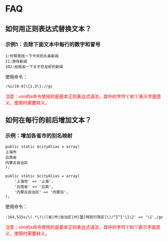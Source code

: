 # FAQ

## 如何用正则表达式替换文本？

### 示例1：去除下面文本中每行的数字和冒号

```
1:你帮我找一下今天的头条新闻
21:游戏新闻
102:给我发一下关于恐龙虾的新闻
```

使用命令：

```
:%s/[0-9]\{1,3\}://gc
```

<font color="red">注意：vim的s命令使用的是基本正则表达式语法，其中的字符'{'和'}'表示字面意义，使用时需要转义。</font>


## 如何在每行的前后增加文本？

### 示例：增加各省市的别名映射

```
public static $cityAlias = array(
上海市
云南省
内蒙古自治区
);
```
```
public static $cityAlias = array(
    '上海市' => '上海',
    '云南省' => '云南',
    '内蒙古自治区' => '内蒙古',
);
```

使用命令：

```
:164,515s/\(.*\)\([省|市|自治区|州|盟|特别行政区]\)/^I^I'\1\2' => '\1',/gc
```

<font color="red">注意：vim的s命令使用的是基本正则表达式语法，其中的字符'('和')'表示字面意义，使用时需要转义。</font>



